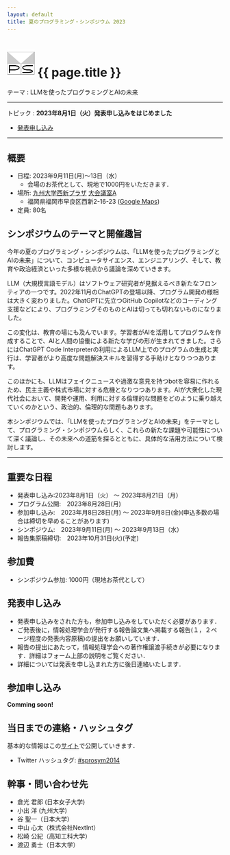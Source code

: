 ```yaml
---
layout: default
title: 夏のプログラミング・シンポジウム 2023
---
```


# ![](images/prosym-64x64.png?raw=true) {{ page.title }}

テーマ
: LLMを使ったプログラミングとAIの未来

----

トピック
: **2023年8月1日（火）発表申し込みをはじめました**
* [発表申し込み]()

<!-- 
* [プログラム](http://prosym.github.io/sprosym2014/program.html)
* [シンポジウム本体参加申し込み](http://partake.in/events/b0e3c619-ef25-498e-af0a-f56f36418b09)
* [懇親会参加申し込み](http://partake.in/events/3081caf3-90dd-4054-b89f-d2ad96c8a7db)
コメントアウトしたい内容 -->
----

## 概要
<div itemscope itemtype="http://schema.org/Event">
<meta itemprop="name" content="夏のプログラミング・シンポジウム 2023">
<ul>
<li>日程: <span itemprop="startDate" content="2023-09-11">2023年9月11日(月)〜13日（水）</span>
<ul>
<li>会場のお茶代として、現地で1000円をいただきます．
</li>
</ul>
</li>
<div itemprop="location" itemscope itemtype="http://schema.org/Place">
<meta itemprop="map" content="http://nishijinplaza.kyushu-u.ac.jp/access.html">
<span itemprop="geo" itemscope itemtype="http://data-vocabulary.org/Geo"><meta itemprop="latitude" content="35.631662"><meta itemprop="longitude" content="139.713409"></span>
<li>場所: <a href="http://nishijinplaza.kyushu-u.ac.jp/access.html"><span itemprop="name">九州大学西新プラザ</span></a> <a href="http://nishijinplaza.kyushu-u.ac.jp/about.html">大会議室A</a>
<ul>
<div itemprop="address" itemscope itemtype="http://schema.org/PostalAddress">
<li><meta itemprop="postalCode" content="8140002"><meta itemprop="addressCountry" content="日本"><span itemprop="addressRegion">福岡県</span><span itemprop="addressLocality">福岡市</span><span itemprop="streetAddress">早良区西新2-16-23</span> (<a href="https://www.google.co.jp/maps/place/%E4%B9%9D%E5%B7%9E%E5%A4%A7%E5%AD%A6+%E8%A5%BF%E6%96%B0%E3%83%97%E3%83%A9%E3%82%B6/@33.5879971,130.3580017,17z/data=!3m1!4b1!4m6!3m5!1s0x354193b1c2e5c873:0xfafd600ae3240e03!8m2!3d33.5879927!4d130.3605766!16s%2Fg%2F1xtd_bp0?hl=ja&entry=ttu">Google Maps</a>)</li>
<!-- PostalAddress --></div>
</ul>
</li>
<!-- Place --></div>
<li>定員: 80名</li>
</ul>
<!-- Event --></div>

## シンポジウムのテーマと開催趣旨

今年の夏のプログラミング・シンポジウムは、「LLMを使ったプログラミングとAIの未来」について、コンピュータサイエンス、エンジニアリング、そして、教育や政治経済といった多様な視点から議論を深めていきます。

LLM（大規模言語モデル）はソフトウェア研究者が見据えるべき新たなフロンティアの一つです。2022年11月のChatGPTの登場以降、プログラム開発の様相は大きく変わりました。ChatGPTに先立つGitHub Copilotなどのコーディング支援などにより、プログラミングそのものとAIは切っても切れないものになりました。

この変化は、教育の場にも及んでいます。学習者がAIを活用してプログラムを作成することで、AIと人間の協働による新たな学びの形が生まれてきました。さらにはChatGPT Code Interpreterの利用によるLLM上でのプログラムの生成と実行は、学習者がより高度な問題解決スキルを習得する手助けとなりつつあります。

このほかにも、LLMはフェイクニュースや過激な意見を持つbotを容易に作れるため、民主主義や株式市場に対する危機となりつつあります。AIが大衆化した現代社会において、開発や運用、利用に対する倫理的な問題をどのように乗り越えていくのかという、政治的、倫理的な問題もあります。

本シンポジウムでは、「LLMを使ったプログラミングとAIの未来」をテーマとして、プログラミング・シンポジウムらしく、これらの新たな課題や可能性について深く議論し、その未来への道筋を探るとともに、具体的な活用方法について検討します。

<!-- 
## 招待講演

* 人型ロボットのための自由なインターフェイス開発
    * 吉崎 航 (ヒューマノイドロボット演技指導ソフトウェアV-Sido 開発者)

## プログラム

こちらの[プログラム](http://prosym.github.io/sprosym2014/program.html)のページをご覧ください．
--> 
----

## 重要な日程

* 発表申し込み:2023年8月1日（火） 〜 2023年8月21日（月）
  <!--
   締め切りました <strike>2014年4月17日(木) 〜 2014年6月12日(木) → 2014年6月20日(金) に延長しました!</strike>
  --> 
* プログラム公開:　2023年8月28日(月)
* 参加申し込み:　2023年月8日28日(月) 〜 2023年9月8日(金)(申込多数の場合は締切を早めることがあります)
* シンポジウム:　2023年9月11日(月) 〜 2023年9月13日（水）
* 報告集原稿締切:　2023年10月31日(火)(予定)

## 参加費

* シンポジウム参加: 1000円（現地お茶代として）

## 発表申し込み

* 発表申し込みをされた方も，参加申し込みをしていただく必要があります．
* ご発表後に，情報処理学会が発行する報告論文集へ掲載する報告(１，２ページ程度の発表内容原稿)の提出をお願いしています．
* 報告の提出にあたって，情報処理学会への著作権譲渡手続きが必要になります．詳細はフォーム上部の説明をご覧ください．
* 詳細については発表を申し込まれた方に後日連絡いたします．

<!--
今回，ライトニングトーク (LT) 用の専用枠は用意いたしません．懇親会会場でプロジェクターが使えますので，何かカジュアルに話したくなった方は当日お気軽にお声をおかけください．事前連絡は特に必要ありません．
-->

## 参加申し込み
**Comming soon!**
<!--
**シンポジウム参加と懇親会参加の申し込みを開始しました!** partake.in の以下のページからお申し込みください．

* [シンポジウム本体](http://partake.in/events/b0e3c619-ef25-498e-af0a-f56f36418b09)
* [懇親会](http://partake.in/events/3081caf3-90dd-4054-b89f-d2ad96c8a7db)
-->

## 当日までの連絡・ハッシュタグ

基本的な情報はこの[サイト](http://prosym.github.io/sprosym2023/)で公開していきます．

<!--
参加申し込み以降に参加者の皆さんに連絡する必要があるときは [partake.in](http://partake.in) のコメントを通じて連絡します． [partake.in](http://partake.in) からの通知を受けられるようにしておくか，なるべく [partake.in](http://partake.in) を定期的にご覧ください． Twitter のハッシュタグや Facebook ページを使っての発信もできるだけしていく予定です．
-->

* Twitter ハッシュタグ: [#sprosym2014](https://twitter.com/search?q=%23sprosym2014)

## 幹事・問い合わせ先

* 倉光 君郎 (日本女子大学)
* 小出 洋 (九州大学)
* 谷 聖一（日本大学）
* 中山 心太（株式会社NextInt）
* 松崎 公紀（高知工科大学）
* 渡辺 勇士（日本大学）

<!--
幹事問い合わせ先メールアドレス
: s-prosym2014 at ipsj.or.jp
-->
